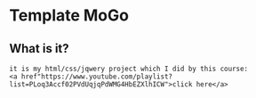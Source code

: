 ﻿# Template MoGo
## What is it?
    it is my html/css/jqwery project which I did by this course:
    <a href"https://www.youtube.com/playlist?list=PLoq3Accf02PVdUqjqPdWMG4HbEZXlhICW">click here</a>
